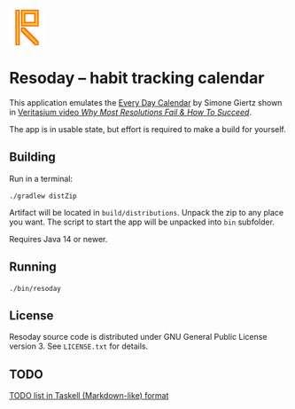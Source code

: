 ![Resoday icon](src/main/resources/dev/andrybak/resoday/gui/resoday-icon.png)

Resoday – habit tracking calendar
=================================

This application emulates the [Every Day Calendar][Simone] by Simone Giertz 
shown in [Veritasium video _Why Most Resolutions Fail &amp; How To
Succeed_][Veritasium].

The app is in usable state, but effort is required to make a build for yourself.

Building
--------

Run in a terminal:

    ./gradlew distZip

Artifact will be located in `build/distributions`.  Unpack the zip to any place
you want.  The script to start the app will be unpacked into `bin` subfolder.

Requires Java 14 or newer.

Running
-------

    ./bin/resoday

License
-------

Resoday source code is distributed under GNU General Public License version 3.
See `LICENSE.txt` for details.

TODO
----
[TODO list in Taskell (Markdown-like) format][TODO]

[Simone]: http://www.simonegiertz.com/every-day-calendar
[Veritasium]: https://www.youtube.com/watch?v=Pm9CQn07OjU&t=4m26s
[TODO]: https://github.com/rybak/resoday/blob/todo/TODO.md
